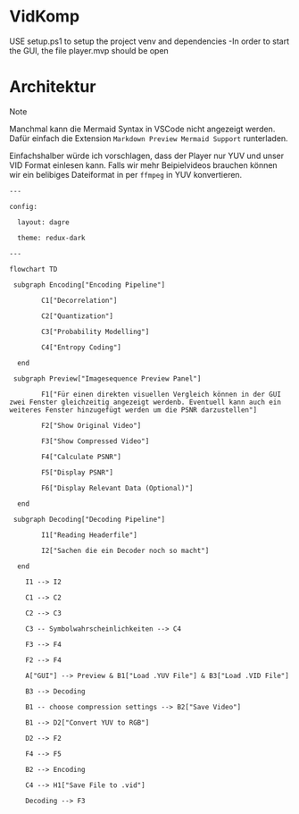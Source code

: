 # VidKomp

USE setup.ps1 to setup the project venv and dependencies
-In order to start the GUI, the file player.mvp should be open

# Architektur

> [!NOTE]
> Manchmal kann die Mermaid Syntax in VSCode nicht angezeigt werden. Dafür einfach die Extension `Markdown Preview Mermaid Support` runterladen.

Einfachshalber würde ich vorschlagen, dass der Player nur YUV und unser VID Format einlesen kann. Falls wir mehr Beipielvideos brauchen können wir ein belibiges Dateiformat in per `ffmpeg` in YUV konvertieren.

```mermaid
---

config:

  layout: dagre

  theme: redux-dark

---

flowchart TD

 subgraph Encoding["Encoding Pipeline"]

        C1["Decorrelation"]

        C2["Quantization"]

        C3["Probability Modelling"]

        C4["Entropy Coding"]

  end

 subgraph Preview["Imagesequence Preview Panel"]

        F1["Für einen direkten visuellen Vergleich können in der GUI zwei Fenster gleichzeitig angezeigt werdenb. Eventuell kann auch ein weiteres Fenster hinzugefügt werden um die PSNR darzustellen"]

        F2["Show Original Video"]

        F3["Show Compressed Video"]

        F4["Calculate PSNR"]

        F5["Display PSNR"]

        F6["Display Relevant Data (Optional)"]

  end

 subgraph Decoding["Decoding Pipeline"]

        I1["Reading Headerfile"]

        I2["Sachen die ein Decoder noch so macht"]

  end

    I1 --> I2

    C1 --> C2

    C2 --> C3

    C3 -- Symbolwahrscheinlichkeiten --> C4

    F3 --> F4

    F2 --> F4

    A["GUI"] --> Preview & B1["Load .YUV File"] & B3["Load .VID File"]

    B3 --> Decoding

    B1 -- choose compression settings --> B2["Save Video"]

    B1 --> D2["Convert YUV to RGB"]

    D2 --> F2

    F4 --> F5

    B2 --> Encoding

    C4 --> H1["Save File to .vid"]

    Decoding --> F3
```
